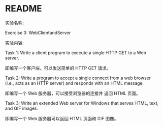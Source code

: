 # README

实验名称:

Exercise 3: WebClientandServer 

实验内容:

Task 1: Write a client program to execute a single HTTP GET to a Web server. 

即编写一个客户端，可以发送简单的 HTTP GET 请求。

Task 2: Write a program to accept a single connect from a web browser (i.e., acts as an HTTP server) and responds with an HTML message. 

即编写一个 Web 服务器，可以接受浏览器的连接并 返回 HTML 页面。

Task 3: Write an extended Web server for Windows that serves HTML, text, and GIF images. 

即编写一个 Web 服务器可以返回 HTML 页面和 GIF 图像。
